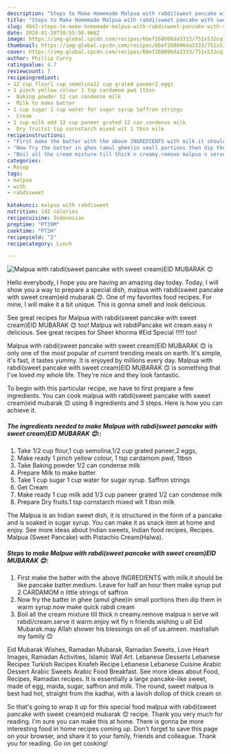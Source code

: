 ```yaml
---
description: "Steps to Make Homemade Malpua with rabdi(sweet pancake with sweet cream)EID MUBARAK 😊"
title: "Steps to Make Homemade Malpua with rabdi(sweet pancake with sweet cream)EID MUBARAK 😊"
slug: 4642-steps-to-make-homemade-malpua-with-rabdisweet-pancake-with-sweet-creameid-mubarak
date: 2020-01-28T10:55:56.966Z
image: https://img-global.cpcdn.com/recipes/6bef268006da3333/751x532cq70/malpua-with-rabdisweet-pancake-with-sweet-creameid-mubarak-😊-recipe-main-photo.jpg
thumbnail: https://img-global.cpcdn.com/recipes/6bef268006da3333/751x532cq70/malpua-with-rabdisweet-pancake-with-sweet-creameid-mubarak-😊-recipe-main-photo.jpg
cover: https://img-global.cpcdn.com/recipes/6bef268006da3333/751x532cq70/malpua-with-rabdisweet-pancake-with-sweet-creameid-mubarak-😊-recipe-main-photo.jpg
author: Phillip Curry
ratingvalue: 4.7
reviewcount: 7
recipeingredient:
- 12 cup flour1 cup semolina12 cup grated paneer2 eggs
- 1 pinch yellow colour 1 tsp cardamom pwd 1tbsn
-  Baking powder 12 can condense milk
-  Milk to make batter
- 1 cup sugar 1 cup water for sugar syrup Saffron strings
-  Cream
- 1 cup milk add 13 cup paneer grated 12 can condense milk
-  Dry fruits1 tsp cornstarch mixed wit 1 tbsn milk
recipeinstructions:
- "First make the batter with the above INGREDIENTS with milk.it should be like pancake batter.medium. Leave for half an hour then make syrup put 2 CARDAMOM n little strings of saffron"
- "Now fry the batter in ghee (amul ghee)in small portions then dip them in warm syrup.now make quick rabdi cream"
- "Boil all the cream mixture till thick n creamy.remove malpua n serve wit rabdi/cream.serve it warm.enjoy wit fly n friends.wishing u all Eid Mubarak.may Allah shower his blessings on all of us.ameen. mashallah my family 😊"
categories:
- Resep
tags:
- malpua
- with
- rabdisweet

katakunci: malpua with rabdisweet
nutrition: 142 calories
recipecuisine: Indonesian
preptime: "PT39M"
cooktime: "PT2H"
recipeyield: "2"
recipecategory: Lunch

---
```



![Malpua with rabdi(sweet pancake with sweet cream)EID MUBARAK 😊](https://img-global.cpcdn.com/recipes/6bef268006da3333/751x532cq70/malpua-with-rabdisweet-pancake-with-sweet-creameid-mubarak-😊-recipe-main-photo.jpg)

Hello everybody, I hope you are having an amazing day today. Today, I will show you a way to prepare a special dish, malpua with rabdi(sweet pancake with sweet cream)eid mubarak 😊. One of my favorites food recipes. For mine, I will make it a bit unique. This is gonna smell and look delicious.

See great recipes for Malpua with rabdi(sweet pancake with sweet cream)EID MUBARAK 😊 too! Malpua wit rabdiPancake wit cream.easy n delicious. See great recipes for Sheer khorma #Eid Special !!!!! too!

Malpua with rabdi(sweet pancake with sweet cream)EID MUBARAK 😊 is only one of the most popular of current trending meals on earth. It's simple, it's fast, it tastes yummy. It is enjoyed by millions every day. Malpua with rabdi(sweet pancake with sweet cream)EID MUBARAK 😊 is something that I've loved my whole life. They're nice and they look fantastic.


To begin with this particular recipe, we have to first prepare a few ingredients. You can cook malpua with rabdi(sweet pancake with sweet cream)eid mubarak 😊 using 8 ingredients and 3 steps. Here is how you can achieve it.

##### The ingredients needed to make Malpua with rabdi(sweet pancake with sweet cream)EID MUBARAK 😊::

1. Take 1/2 cup flour,1 cup semolina,1/2 cup grated paneer,2 eggs,
1. Make ready 1 pinch yellow colour, 1 tsp cardamom pwd, 1tbsn
1. Take  Baking powder 1/2 can condense milk
1. Prepare  Milk to make batter
1. Take 1 cup sugar 1 cup water for sugar syrup. Saffron strings
1. Get  Cream
1. Make ready 1 cup milk add 1/3 cup paneer grated 1/2 can condense milk
1. Prepare  Dry fruits.1 tsp cornstarch mixed wit 1 tbsn milk


The Malpua is an Indian sweet dish, it is structured in the form of a pancake and is soaked in sugar syrup. You can make it as snack item at home and enjoy. See more ideas about Indian sweets, Indian food recipes, Recipes. Malpua (Sweet Pancake) with Pistachio Cream(Halwa). 

##### Steps to make Malpua with rabdi(sweet pancake with sweet cream)EID MUBARAK 😊:

1. First make the batter with the above INGREDIENTS with milk.it should be like pancake batter.medium. Leave for half an hour then make syrup put 2 CARDAMOM n little strings of saffron
1. Now fry the batter in ghee (amul ghee)in small portions then dip them in warm syrup.now make quick rabdi cream
1. Boil all the cream mixture till thick n creamy.remove malpua n serve wit rabdi/cream.serve it warm.enjoy wit fly n friends.wishing u all Eid Mubarak.may Allah shower his blessings on all of us.ameen. mashallah my family 😊


Eid Mubarak Wishes, Ramadan Mubarak, Ramadan Sweets, Love Heart Images, Ramadan Activities, Islamic Wall Art. Lebanese Desserts Lebanese Recipes Turkish Recipes Knafeh Recipe Lebanese Lebanese Cuisine Arabic Dessert Arabic Sweets Arabic Food Breakfast. See more ideas about Food, Recipes, Ramadan recipes. It is essentially a large pancake-like sweet, made of egg, maida, sugar, saffron and milk. The round, sweet malpua is best had hot, straight from the kadhai, with a lavish dollop of thick cream or. 

So that's going to wrap it up for this special food malpua with rabdi(sweet pancake with sweet cream)eid mubarak 😊 recipe. Thank you very much for reading. I'm sure you can make this at home. There is gonna be more interesting food in home recipes coming up. Don't forget to save this page on your browser, and share it to your family, friends and colleague. Thank you for reading. Go on get cooking!
